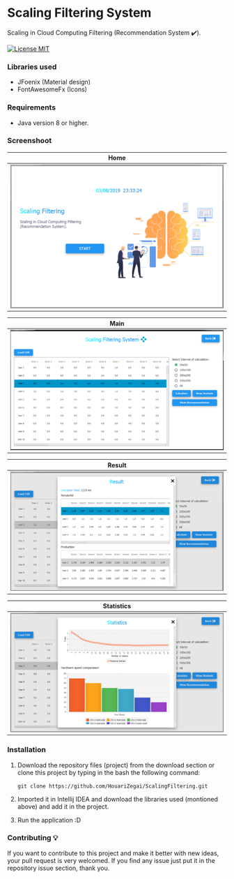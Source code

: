 # Scaling Filtering System
Scaling in Cloud Computing Filtering (Recommendation System :heavy_check_mark:).

[![License MIT](https://img.shields.io/badge/license-MIT-blue.svg)](LICENSE)

### Libraries used
* JFoenix (Material design)
* FontAwesomeFx (Icons)

### Requirements
* Java version 8 or higher.

### Screenshoot
Home           |
:---------------------:|
![Home - screenshoots](screenshots/home.PNG) |

Main           |
:---------------------:|
![Main - screenshoots](screenshots/main.PNG) |

Result           |
:---------------------:|
![Result - screenshoots](screenshots/result.PNG) |

Statistics           |
:---------------------:|
![Statistics - screenshoots](screenshots/statistics.PNG) |

### Installation
1. Download the repository files (project) from the download section or clone this project by typing in the bash the following command:

       git clone https://github.com/HouariZegai/ScalingFiltering.git
2. Imported it in Intellij IDEA and download the libraries used (montioned above) and add it in the project.
3. Run the application :D

### Contributing 💡
If you want to contribute to this project and make it better with new ideas, your pull request is very welcomed.
If you find any issue just put it in the repository issue section, thank you.
